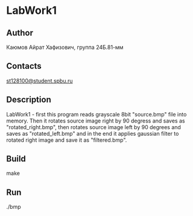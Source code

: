 # LabWork1
## Author
Каюмов Айрат Хафизович, группа 24Б.81-мм
## Contacts
st128100@student.spbu.ru
## Description
LabWork1 - first this program reads grayscale 8bit "source.bmp" file into memory. Then it rotates source image right by 90 degress and saves as "rotated_right.bmp", then rotates source image left by 90 degrees and saves as "rotated_left.bmp" and in the end it applies gaussian filter to rotated right image and save it as "filtered.bmp".
## Build
make
## Run
./bmp
